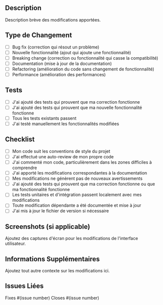 ## Description
Description brève des modifications apportées.

## Type de Changement
- [ ] Bug fix (correction qui résout un problème)
- [ ] Nouvelle fonctionnalité (ajout qui ajoute une fonctionnalité)
- [ ] Breaking change (correction ou fonctionnalité qui casse la compatibilité)
- [ ] Documentation (mise à jour de la documentation)
- [ ] Refactoring (amélioration du code sans changement de fonctionnalité)
- [ ] Performance (amélioration des performances)

## Tests
- [ ] J'ai ajouté des tests qui prouvent que ma correction fonctionne
- [ ] J'ai ajouté des tests qui prouvent que ma nouvelle fonctionnalité fonctionne
- [ ] Tous les tests existants passent
- [ ] J'ai testé manuellement les fonctionnalités modifiées

## Checklist
- [ ] Mon code suit les conventions de style du projet
- [ ] J'ai effectué une auto-review de mon propre code
- [ ] J'ai commenté mon code, particulièrement dans les zones difficiles à comprendre
- [ ] J'ai apporté les modifications correspondantes à la documentation
- [ ] Mes modifications ne génèrent pas de nouveaux avertissements
- [ ] J'ai ajouté des tests qui prouvent que ma correction fonctionne ou que ma fonctionnalité fonctionne
- [ ] Les tests unitaires et d'intégration passent localement avec mes modifications
- [ ] Toute modification dépendante a été documentée et mise à jour
- [ ] J'ai mis à jour le fichier de version si nécessaire

## Screenshots (si applicable)
Ajoutez des captures d'écran pour les modifications de l'interface utilisateur.

## Informations Supplémentaires
Ajoutez tout autre contexte sur les modifications ici.

## Issues Liées
Fixes #(issue number)
Closes #(issue number) 